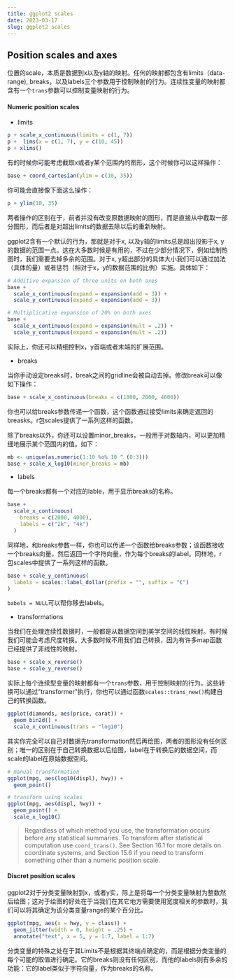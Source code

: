 ```yaml
---
title: ggplot2 scales
date: 2023-03-17
slug: ggplot2 scales
---
```


## Position scales and axes

位置的scale，本质是数据到x以及y轴的映射。任何的映射都包含有limits（data-range), breaks，以及labels三个参数用于控制映射的行为。连续性变量的映射都含有一个`trans`参数可以控制变量映射的行为。

#### Numeric position scales

- limits
  
```r
p + scale_x_continuous(limits = c(1, 7))
p +  lims(x = c(1, 7), y = c(10, 45))
p + xlims()
```

有的时候你可能考虑截取x或者y某个范围内的图形，这个时候你可以这样操作：

```r
base + coord_cartesian(ylim = c(10, 35)) 
```

你可能会直接像下面这么操作：

```r
p + ylim(10, 35)
```

两者操作的区别在于，前者并没有改变原数据映射的图形，而是直接从中截取一部分图形，而后者是对超出limits的数据去除以后的重新映射。

ggplot2含有一个默认的行为，那就是对于x, 以及y轴的limits总是超出投影于x, y的数据的范围一点。这在大多数时候是有用的，不过在少部分情况下，例如绘制热图时，我们需要去掉多余的范围。对于x, y超出部分的具体大小我们可以通过加法（具体的量）或者惩罚（相对于x，y的数据范围的比例）实施。具体如下：

```r
# Additive expansion of three units on both axes
base + 
  scale_x_continuous(expand = expansion(add = 3)) + 
  scale_y_continuous(expand = expansion(add = 3))

# Multiplicative expansion of 20% on both axes
base + 
  scale_x_continuous(expand = expansion(mult = .2)) + 
  scale_y_continuous(expand = expansion(mult = .2)) 
```

实际上，你还可以精细控制x，y首端或者末端的扩展范围。

- breaks

当你手动设定breaks时，break之间的gridline会被自动去掉。修改break可以像如下操作：

```r
base + scale_x_continuous(breaks = c(1000, 2000, 4000))
```

你也可以给breaks参数传递一个函数，这个函数通过接受limits来确定返回的breasks。r包scales提供了一系列这样的函数。

除了breaks以外，你还可以设置minor_breaks，一般用于对数轴内，可以更加精细地展示某个范围内的值。如下：

```r
mb <- unique(as.numeric(1:10 %o% 10 ^ (0:3)))
base + scale_x_log10(minor_breaks = mb)
```

- labels

每一个breaks都有一个对应的lable，用于显示breaks的名称。

```r
base + 
  scale_x_continuous(
    breaks = c(2000, 4000), 
    labels = c("2k", "4k")
  ) 
```

同样地，和breaks参数一样，你也可以传递一个函数给breaks参数；该函数接收一个breaks向量，然后返回一个字符向量，作为每个breaks的label。同样地，r包scales中提供了一系列这样的函数。

```r
base + scale_y_continuous(
  labels = scales::label_dollar(prefix = "", suffix = "€")
)
```

`babels = NULL`可以帮你移去labels。

- transformations

当我们在处理连续性数据时，一般都是从数据空间到美学空间的线性映射。有时候我们可能会考虑尺度转换。大多数时候不用我们自己转换，因为有许多map函数已经提供了非线性的映射。

```r
base + scale_x_reverse()
base + scale_y_reverse()
```

实际上每个连续型变量的映射都有一个`trans`参数，用于控制映射的行为。这些转换可以通过"transformer"执行，你也可以通过函数`scales::trans_new()`构建自己的转换函数。

```r
ggplot(diamonds, aes(price, carat)) + 
  geom_bin2d() + 
  scale_x_continuous(trans = "log10") 
```

其实你完全可以自己对数据先transformation然后再绘图，两者的图形没有任何区别；唯一的区别在于自己转换数据以后绘图，label在于转换后的数据空间，而scale的label在原始数据空间。

```r
# manual transformation
ggplot(mpg, aes(log10(displ), hwy)) + 
  geom_point()

# transform using scales
ggplot(mpg, aes(displ, hwy)) + 
  geom_point() + 
  scale_x_log10()
```

>Regardless of which method you use, the transformation occurs before any statistical summaries. To transform after statistical computation use `coord_trans()`. See Section 16.1 for more details on coordinate systems, and Section 15.6 if you need to transform something other than a numeric position scale.

#### Discret position scales

ggplot2对于分类变量映射到x，或者y实，际上是将每一个分类变量映射为整数然后绘图；这对于绘图的好处在于当我们在其它地方需要使用宽度相关的参数时，我们可以将其确定为该分类变量range的某个百分比。

```r
ggplot(mpg, aes(x = hwy, y = class)) + 
  geom_jitter(width = 0, height = .25) +
  annotate("text", x = 5, y = 1:7, label = 1:7)
```

分类变量的特殊之处在于其Limits不是根据其终端点确定的，而是根据分类变量的每个可能的取值进行确定。它的breaks则没有任何区别，而他的labels则有多余的功能：它的label类似于字符向量，作为breaks的名称。
